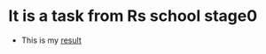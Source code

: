# It is a task from Rs school stage0
- This is my [result](https://ich-kirich.github.io/pictures_of_cocktails/)
